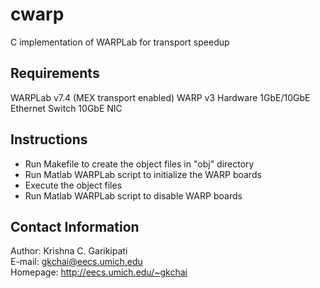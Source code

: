 cwarp
=====

C implementation of WARPLab for transport speedup

Requirements
------------

WARPLab v7.4 (MEX transport enabled)
WARP v3 Hardware
1GbE/10GbE Ethernet Switch
10GbE NIC


Instructions
------------

* Run Makefile to create the object files in "obj" directory
* Run Matlab WARPLab script to initialize the WARP boards
* Execute the object files
* Run Matlab WARPLab script to disable WARP boards


Contact Information
-------------------

Author: Krishna C. Garikipati  
E-mail: <gkchai@eecs.umich.edu>  
Homepage: <http://eecs.umich.edu/~gkchai>  









